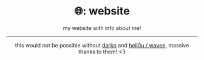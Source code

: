 <div align="center">
  <h1>🌐: website</h1>
</div>

<div align="center"> 
<p>my website with info about me!</p>
</div>

---

<div align="center">
<p>this would not be possible without <a href="https://darkn.bio">darkn</a> and <a href="https://github.com/13waves">hell0u / wavee</a>, massive thanks to them! <3</p>
</div>